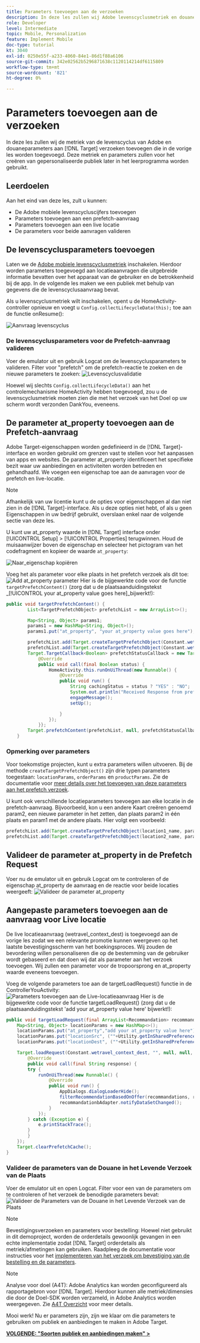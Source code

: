 ```yaml
---
title: Parameters toevoegen aan de verzoeken
description: In deze les zullen wij Adobe levenscyclusmetriek en douaneparameters aan de verzoeken van het Doel toevoegen in de vorige les. Deze metriek en parameters zullen voor het creëren van gepersonaliseerde publiek later in het leerprogramma worden gebruikt.
role: Developer
level: Intermediate
topic: Mobile, Personalization
feature: Implement Mobile
doc-type: tutorial
kt: 3040
exl-id: 0250e55f-a233-4060-84e1-86d1f88a6106
source-git-commit: 342e02562b5296871638c1120114214df6115809
workflow-type: tm+mt
source-wordcount: '821'
ht-degree: 0%

---
```


# Parameters toevoegen aan de verzoeken

In deze les zullen wij de metriek van de levenscyclus van Adobe en douaneparameters aan [!DNL Target] verzoeken toevoegen die in de vorige les worden toegevoegd. Deze metriek en parameters zullen voor het creëren van gepersonaliseerde publiek later in het leerprogramma worden gebruikt.

## Leerdoelen

Aan het eind van deze les, zult u kunnen:

* De Adobe mobiele levenscycluscijfers toevoegen
* Parameters toevoegen aan een prefetch-aanvraag
* Parameters toevoegen aan een live locatie
* De parameters voor beide aanvragen valideren

## De levenscyclusparameters toevoegen

Laten we de [Adobe mobiele levenscyclusmetriek](https://experienceleague.adobe.com/docs/mobile-services/android/metrics.html?lang=en) inschakelen. Hierdoor worden parameters toegevoegd aan locatieaanvragen die uitgebreide informatie bevatten over het apparaat van de gebruiker en de betrokkenheid bij de app. In de volgende les maken we een publiek met behulp van gegevens die de levenscyclusaanvraag bevat.

Als u levenscyclusmetriek wilt inschakelen, opent u de HomeActivity-controller opnieuw en voegt u `Config.collectLifecycleData(this);` toe aan de functie onResume():

![Aanvraag levenscyclus](assets/lifecycle_code.jpg)

### De levenscyclusparameters voor de Prefetch-aanvraag valideren

Voer de emulator uit en gebruik Logcat om de levenscyclusparameters te valideren. Filter voor &quot;prefetch&quot; om de prefetch-reactie te zoeken en de nieuwe parameters te zoeken:
![Levenscyclusvalidatie](assets/lifecycle_validation.jpg)

Hoewel wij slechts `Config.collectLifecycleData()` aan het controlemechanisme HomeActivity hebben toegevoegd, zou u de levenscyclusmetriek moeten zien die met het verzoek van het Doel op uw scherm wordt verzonden DankYou, eveneens.

## De parameter at_property toevoegen aan de Prefetch-aanvraag

Adobe Target-eigenschappen worden gedefinieerd in de [!DNL Target]-interface en worden gebruikt om grenzen vast te stellen voor het aanpassen van apps en websites. De parameter at_property identificeert het specifieke bezit waar uw aanbiedingen en activiteiten worden betreden en gehandhaafd. We voegen een eigenschap toe aan de aanvragen voor de prefetch en live-locatie.

>[!NOTE]
>
>Afhankelijk van uw licentie kunt u de opties voor eigenschappen al dan niet zien in de [!DNL Target]-interface. Als u deze opties niet hebt, of als u geen Eigenschappen in uw bedrijf gebruikt, overslaan enkel naar de volgende sectie van deze les.

U kunt uw at_property waarde in [!DNL Target] interface onder [!UICONTROL Setup] > [!UICONTROL Properties] terugwinnen.  Houd de muisaanwijzer boven de eigenschap en selecteer het pictogram van het codefragment en kopieer de waarde `at_property`:

![Naar_eigenschap kopiëren](assets/at_property_interface.jpg)

Voeg het als parameter voor elke plaats in het prefetch verzoek als dit toe:
![Add at_property parameter](assets/params_at_property.jpg)
Hier is de bijgewerkte code voor de functie `targetPrefetchContent()` (zorg dat u de plaatsaanduidingstekst _[!UICONTROL your at_property value goes here]_bijwerkt!):

```java
public void targetPrefetchContent() {
        List<TargetPrefetchObject> prefetchList = new ArrayList<>();

        Map<String, Object> params1;
        params1 = new HashMap<String, Object>();
        params1.put("at_property", "your at_property value goes here");

        prefetchList.add(Target.createTargetPrefetchObject(Constant.wetravel_engage_home, params1));
        prefetchList.add(Target.createTargetPrefetchObject(Constant.wetravel_engage_search, params1));
        Target.TargetCallback<Boolean> prefetchStatusCallback = new Target.TargetCallback<Boolean>() {
            @Override
            public void call(final Boolean status) {
                HomeActivity.this.runOnUiThread(new Runnable() {
                    @Override
                    public void run() {
                        String cachingStatus = status ? "YES" : "NO";
                        System.out.println("Received Response from prefetch : " + cachingStatus);
                        engageMessage();
                        setUp();

                    }
                });
            }};
        Target.prefetchContent(prefetchList, null, prefetchStatusCallback);
    }
```

### Opmerking over parameters

Voor toekomstige projecten, kunt u extra parameters willen uitvoeren. Bij de methode `createTargetPrefetchObject()` zijn drie typen parameters toegestaan: `locationParams`, `orderParams` en `productParams`. Zie de documentatie voor [meer details over het toevoegen van deze parameters aan het prefetch verzoek](https://experienceleague.adobe.com/docs/mobile-services/android/target-android/c-mob-target-prefetch-android.html?lang=en).

U kunt ook verschillende locatieparameters toevoegen aan elke locatie in de prefetch-aanvraag. Bijvoorbeeld, kon u een andere Kaart creëren genoemd param2, een nieuwe parameter in het zetten, dan plaats param2 in één plaats en param1 met de andere plaats. Hier volgt een voorbeeld:

```java
prefetchList.add(Target.createTargetPrefetchObject(location1_name, params1);
prefetchList.add(Target.createTargetPrefetchObject(location2_name, params2);
```

## Valideer de parameter at_property in de Prefetch Request

Voer nu de emulator uit en gebruik Logcat om te controleren of de eigenschap at_property de aanvraag en de reactie voor beide locaties weergeeft:
![Valideer de parameter at_property](assets/parameters_at_property_validation.jpg)

## Aangepaste parameters toevoegen aan de aanvraag voor Live locatie

De live locatieaanvraag (wetravel_context_dest) is toegevoegd aan de vorige les zodat we een relevante promotie kunnen weergeven op het laatste bevestigingsscherm van het boekingsproces. Wij zouden de bevordering willen personaliseren die op de bestemming van de gebruiker wordt gebaseerd en dat doen wij dat als parameter aan het verzoek toevoegen. Wij zullen een parameter voor de tropoorsprong en at_property waarde eveneens toevoegen.

Voeg de volgende parameters toe aan de targetLoadRequest() functie in de ControllerYouActivity:
![Parameters toevoegen aan de Live-locatieaanvraag](assets/parameters_live_location.jpg)
Hier is de bijgewerkte code voor de functie targetLoadRequest() (zorg dat u de plaatsaanduidingstekst &#39;add your at_property value here&#39; bijwerkt!):

```java
public void targetLoadRequest(final ArrayList<Recommandation> recommandations) {
    Map<String, Object> locationParams = new HashMap<>();
    locationParams.put("at_property","add your at_property value here");
    locationParams.put("locationSrc", (""+Utility.getInSharedPreference(ThankYouActivity.this,Constant.departure,"")));
    locationParams.put("locationDest", (""+Utility.getInSharedPreference(ThankYouActivity.this,Constant.destination,"")));

    Target.loadRequest(Constant.wetravel_context_dest, "", null, null, locationParams, new Target.TargetCallback<String>() {
        @Override
        public void call(final String response) {
        try {
            runOnUiThread(new Runnable() {
                @Override
                public void run() {
                    AppDialogs.dialogLoaderHide();
                    filterRecommendationBasedOnOffer(recommandations, response);
                    recommandationbAdapter.notifyDataSetChanged();
                }
            });
        } catch (Exception e) {
            e.printStackTrace();
        }
        }
    });
    Target.clearPrefetchCache();
}
```

### Valideer de parameters van de Douane in het Levende Verzoek van de Plaats

Voer de emulator uit en open Logcat. Filter voor een van de parameters om te controleren of het verzoek de benodigde parameters bevat:
![Valideer de Parameters van de Douane in het Levende Verzoek van de Plaats](assets/parameters_live_location_validation.jpg)

>[!NOTE]
>
>Bevestigingsverzoeken en parameters voor bestelling: Hoewel niet gebruikt in dit demoproject, worden de orderdetails gewoonlijk gevangen in een echte implementatie zodat [!DNL Target] orderdetails als metriek/afmetingen kan gebruiken. Raadpleeg de documentatie voor instructies voor het [implementeren van het verzoek om bevestiging van de bestelling en de parameters](https://experienceleague.adobe.com/docs/mobile-services/android/target-android/c-target-methods.html?lang=en).

>[!NOTE]
>
>Analyse voor doel (A4T): Adobe Analytics kan worden geconfigureerd als rapportagebron voor [!DNL Target]. Hierdoor kunnen alle metriek/dimensies die door de Doel-SDK worden verzameld, in Adobe Analytics worden weergegeven. Zie [A4T Overzicht](https://experienceleague.adobe.com/docs/target/using/integrate/a4t/a4t.html?lang=en) voor meer details.

Mooi werk! Nu er parameters zijn, zijn we klaar om die parameters te gebruiken om publiek en aanbiedingen te maken in Adobe Target.

**[VOLGENDE: &quot;Soorten publiek en aanbiedingen maken&quot; >](create-audiences-and-offers.md)**
